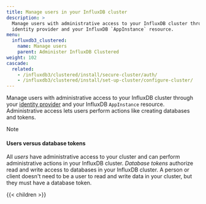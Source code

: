 ```yaml
---
title: Manage users in your InfluxDB cluster
description: >
  Manage users with administrative access to your InfluxDB cluster through your
  identity provider and your InfluxDB `AppInstance` resource.
menu:
  influxdb3_clustered:
    name: Manage users
    parent: Administer InfluxDB Clustered
weight: 102
cascade:
  related:
    - /influxdb3/clustered/install/secure-cluster/auth/
    - /influxdb3/clustered/install/set-up-cluster/configure-cluster/
---
```


Manage users with administrative access to your InfluxDB cluster through your
[identity provider](/influxdb3/clustered/install/secure-cluster/auth/) and your InfluxDB
`AppInstance` resource. Administrative access lets users perform actions like
creating databases and tokens.

> [!Note]
> #### Users versus database tokens
> 
> All _users_ have administrative access to your cluster and can perform
> administrative actions in your InfluxDB cluster.
> _Database tokens_ authorize read and write access to databases in your InfluxDB
> cluster. A person or client doesn't need to be a user to read and write data in your cluster,
> but they must have a database token.

{{< children >}}

